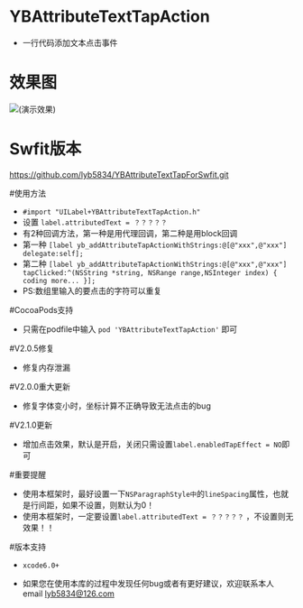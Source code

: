 # YBAttributeTextTapAction
 * 一行代码添加文本点击事件

# 效果图
![(演示效果)](http://7xt3dd.com1.z0.glb.clouddn.com/attributeAction.gif)

# Swfit版本
https://github.com/lyb5834/YBAttributeTextTapForSwfit.git

#使用方法
  * `#import "UILabel+YBAttributeTextTapAction.h"`
  * 设置 `label.attributedText = ？？？？？` 
  * 有2种回调方法，第一种是用代理回调，第二种是用block回调
  * 第一种 `[label yb_addAttributeTapActionWithStrings:@[@"xxx",@"xxx"] delegate:self];` 
  * 第二种 `[label yb_addAttributeTapActionWithStrings:@[@"xxx",@"xxx"] tapClicked:^(NSString *string, NSRange range,NSInteger index) {  coding more... }];`
  * PS:数组里输入的要点击的字符可以重复

#CocoaPods支持
  * 只需在podfile中输入 `pod 'YBAttributeTextTapAction'` 即可

#V2.0.5修复
  * 修复内存泄漏

#V2.0.0重大更新
  * 修复字体变小时，坐标计算不正确导致无法点击的bug

#V2.1.0更新
  * 增加点击效果，默认是开启，关闭只需设置`label.enabledTapEffect = NO`即可

#重要提醒
  * 使用本框架时，最好设置一下`NSParagraphStyle中`的`lineSpacing`属性，也就是行间距，如果不设置，则默认为0！
  * 使用本框架时，一定要设置`label.attributedText = ？？？？？` ，不设置则无效果！！

#版本支持
  * `xcode6.0+`

  * 如果您在使用本库的过程中发现任何bug或者有更好建议，欢迎联系本人email  lyb5834@126.com

